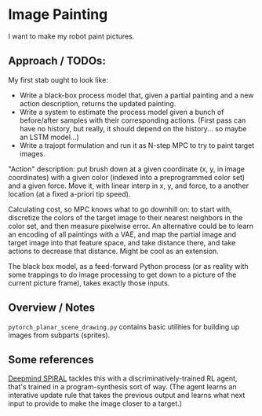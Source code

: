 # Image Painting

I want to make my robot paint pictures.

## Approach / TODOs:

My first stab ought to look like:

- Write a black-box process model that, given a partial painting and
a new action description, returns the updated painting.
- Write a system to estimate the process model given a bunch of before/after
samples with their corresponding actions. (First pass can have no history,
but really, it should depend on the history... so maybe an LSTM model...)
- Write a trajopt formulation and run it as N-step MPC to try to paint
target images.

"Action" description: put brush down at a given coordinate (x, y, in image
coordinates) with a given color (indexed into a preprogrammed color set)
and a given force. Move it, with linear interp in x, y, and force, to a
another location (at a fixed a-priori tip speed).

Calculating cost, so MPC knows what to go downhill on: to start with,
discretize the colors of the target image to their nearest neighbors in the
color set, and then measure pixelwise error. An alternative could be to
learn an encoding of all paintings with a VAE, and map the partial image and
target image into that feature space, and take distance there, and take actions
to decrease that distance. Might be cool as an extension.

The black box model, as a feed-forward Python process (or as reality with
some trappings to do image processing to get down to a picture of the
current picture frame), takes exactly those inputs.


## Overview / Notes

`pytorch_planar_scene_drawing.py` contains basic utilities for building up images
from subparts (sprites).



## Some references

[Deepmind SPIRAL](https://deepmind.com/documents/183/SPIRAL.pdf) tackles
this with a discriminatively-trained RL agent, that's trained in a
program-synthesis sort of way. (The agent learns an interative update
rule that takes the previous output and learns what next input to
provide to make the image closer to a target.)